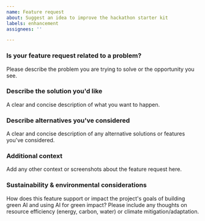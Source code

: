 ```yaml
---
name: Feature request
about: Suggest an idea to improve the hackathon starter kit
labels: enhancement
assignees: ''

---
```


### Is your feature request related to a problem?
Please describe the problem you are trying to solve or the opportunity you see.

### Describe the solution you'd like
A clear and concise description of what you want to happen.

### Describe alternatives you've considered
A clear and concise description of any alternative solutions or features you've considered.

### Additional context
Add any other context or screenshots about the feature request here.

### Sustainability & environmental considerations
How does this feature support or impact the project's goals of building green AI and using AI for green impact? Please include any thoughts on resource efficiency (energy, carbon, water) or climate mitigation/adaptation.
